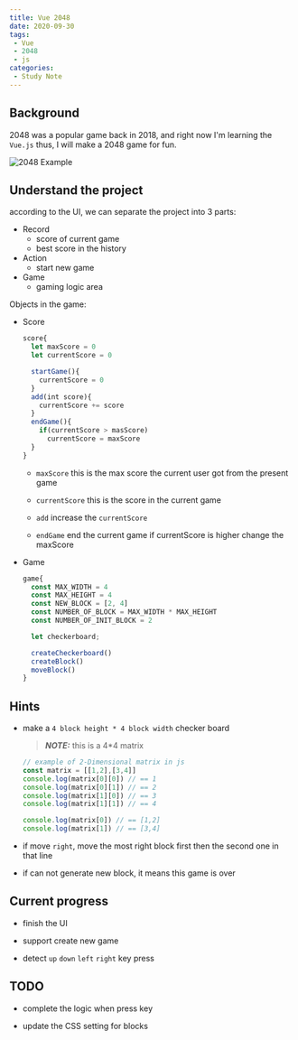 ```yaml
---
title: Vue 2048
date: 2020-09-30
tags:
 - Vue
 - 2048
 - js
categories:
 - Study Note
---
```


## Background

2048 was a popular game back in 2018, and right now I'm learning the `Vue.js` thus, I will make a 2048 game for fun.

<img :src="$withBase('/2048_game.png')" alt="2048 Example">

## Understand the project

according to the UI, we can separate the project into 3 parts:

* Record
  * score of current game
  * best score in the history
* Action
  * start new game
* Game
  * gaming logic area

Objects in the game:

* Score

  ```js
  score{
    let maxScore = 0
    let currentScore = 0

    startGame(){
      currentScore = 0
    }
    add(int score){
      currentScore += score
    }
    endGame(){
      if(currentScore > masScore)
        currentScore = maxScore
    }
  }
  ```
  
  * `maxScore` this is the max score the current user got from the present game
  
  * `currentScore` this is the score in the current game
  
  * `add` increase the `currentScore`
  
  * `endGame` end the current game if currentScore is higher change the maxScore
  
* Game

  ```js
  game{
    const MAX_WIDTH = 4
    const MAX_HEIGHT = 4
    const NEW_BLOCK = [2, 4]
    const NUMBER_OF_BLOCK = MAX_WIDTH * MAX_HEIGHT
    const NUMBER_OF_INIT_BLOCK = 2

    let checkerboard;

    createCheckerboard()
    createBlock()
    moveBlock()
  }
  ```

## Hints

* make a `4 block height * 4 block width` checker board

  > ***NOTE:*** this is a 4*4 matrix

  ```js
  // example of 2-Dimensional matrix in js
  const matrix = [[1,2],[3,4]]
  console.log(matrix[0][0]) // == 1
  console.log(matrix[0][1]) // == 2
  console.log(matrix[1][0]) // == 3
  console.log(matrix[1][1]) // == 4

  console.log(matrix[0]) // == [1,2]
  console.log(matrix[1]) // == [3,4]
  ```

* if move `right`, move the most right block first then the second one in that line

* if can not generate new block, it means this game is over

## Current progress

* finish the UI

* support create new game

* detect `up` `down` `left` `right` key press

## TODO

* complete the logic when press key

* update the CSS setting for blocks

